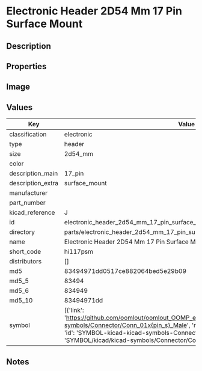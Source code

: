 # Electronic Header 2D54 Mm 17 Pin Surface Mount

## Description

## Properties


## Image


## Values

| Key | Value |
| --- | --- |
| classification | electronic |
| type | header |
| size | 2d54_mm |
| color |  |
| description_main | 17_pin |
| description_extra | surface_mount |
| manufacturer |  |
| part_number |  |
| kicad_reference | J |
| id | electronic_header_2d54_mm_17_pin_surface_mount |
| directory | parts/electronic_header_2d54_mm_17_pin_surface_mount |
| name | Electronic Header 2D54 Mm 17 Pin Surface Mount |
| short_code | hi117psm |
| distributors | [] |
| md5 | 83494971dd0517ce882064bed5e29b09 |
| md5_5 | 83494 |
| md5_6 | 834949 |
| md5_10 | 83494971dd |
| symbol | [{'link': 'https://github.com/oomlout/oomlout_OOMP_eda_V2/tree/main/SYMBOL/kicad/kicad-symbols/Connector/Conn_01x{pin_s}_Male', 'name': 'Connector : Conn_01x17_Male', 'id': 'SYMBOL-kicad-kicad-symbols-Connector-Conn_01x17_Male', 'directory': 'SYMBOL/kicad/kicad-symbols/Connector/Conn_01x17_Male/'}] |

## Notes

